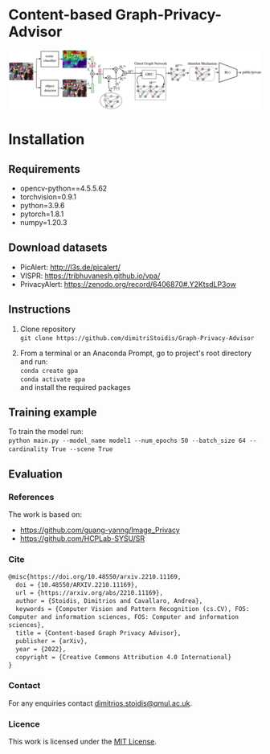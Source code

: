 # Content-based Graph-Privacy-Advisor

![Graph Privacy Advisor pipeline](/GPA_pipeline.png)

# Installation

## Requirements
* opencv-python==4.5.5.62
* torchvision=0.9.1
* python=3.9.6
* pytorch=1.8.1
* numpy=1.20.3

## Download datasets
* PicAlert: http://l3s.de/picalert/
* VISPR: https://tribhuvanesh.github.io/vpa/
* PrivacyAlert: https://zenodo.org/record/6406870#.Y2KtsdLP3ow

## Instructions
1. Clone repository</br>
`git clone https://github.com/dimitriStoidis/Graph-Privacy-Advisor`

2. From a terminal or an Anaconda Prompt, go to project's root directory
and run:</br>
`conda create gpa` </br>
`conda activate gpa` </br>
and install the required packages


## Training example

To train the model run: </br>
`python main.py --model_name model1 --num_epochs 50 --batch_size 64 --cardinality True --scene True`


## Evaluation

### References
The work is based on:
* https://github.com/guang-yanng/Image_Privacy
* https://github.com/HCPLab-SYSU/SR

### Cite
```
@misc{https://doi.org/10.48550/arxiv.2210.11169,
  doi = {10.48550/ARXIV.2210.11169},
  url = {https://arxiv.org/abs/2210.11169},
  author = {Stoidis, Dimitrios and Cavallaro, Andrea},
  keywords = {Computer Vision and Pattern Recognition (cs.CV), FOS: Computer and information sciences, FOS: Computer and information sciences},
  title = {Content-based Graph Privacy Advisor},
  publisher = {arXiv},
  year = {2022},
  copyright = {Creative Commons Attribution 4.0 International}
}
```
### Contact
For any enquiries contact dimitrios.stoidis@qmul.ac.uk.

### Licence
This work is licensed under the [MIT License](https://github.com/dimitriStoidis/GenGAN/blob/main/LICENSE).
